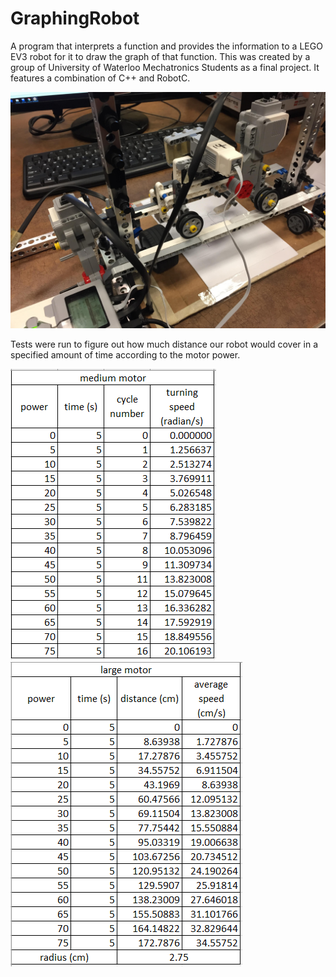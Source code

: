 # GraphingRobot
A program that interprets a function and provides the information to a LEGO EV3 robot for it to draw the graph of that function. 
This was created by a group of University of Waterloo Mechatronics Students as a final project. It features a combination of C++ and RobotC.

![Graphing Robot](graphingrobot.jpg)

Tests were run to figure out how much distance our robot would cover in a specified amount of time according to the motor power.


![Medium Motor Speed](SmallMotorSpeed.PNG)
![Large Motor Speed](LargeMotorSpeed.PNG)
